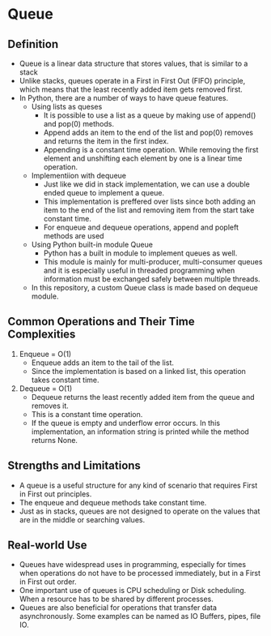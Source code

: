 # Queue

## Definition

- Queue is a linear data structure that stores values, that is similar to a stack
- Unlike stacks, queues operate in a First in First Out (FIFO) principle, which means that the least recently added item gets removed first.
- In Python, there are a number of ways to have queue features.
  - Using lists as queses
    - It is possible to use a list as a queue by making use of append() and pop(0) methods.
    - Append adds an item to the end of the list and pop(0) removes and returns the item in the first index.
    - Appending is a constant time operation. While removing the first element and unshifting each element by one is a linear time operation.
  - Implementiion with dequeue
    - Just like we did in stack implementation, we can use a double ended queue to implement a queue.
    - This implementation is preffered over lists since both adding an item to the end of the list and removing item from the start take constant time.
    - For enqueue and dequeue operations, append and popleft methods are used
  - Using Python built-in module Queue
    - Python has a built in module to implement queues as well.
    - This module is mainly for multi-producer, multi-consumer queues and it is especially useful in threaded programming when information must be exchanged safely between multiple threads.
  - In this repository, a custom Queue class is made based on dequeue module.

## Common Operations and Their Time Complexities

1. Enqueue = O(1)
   - Enqueue adds an item to the tail of the list.
   - Since the implementation is based on a linked list, this operation takes constant time.
2. Dequeue = O(1)
   - Dequeue returns the least recently added item from the queue and removes it.
   - This is a constant time operation.
   - If the queue is empty and underflow error occurs. In this implementation, an information string is printed while the method returns None.

## Strengths and Limitations

- A queue is a useful structure for any kind of scenario that requires First in First out principles.
- The enqueue and dequeue methods take constant time.
- Just as in stacks, queues are not designed to operate on the values that are in the middle or searching values.

## Real-world Use

- Queues have widespread uses in programming, especially for times when operations do not have to be processed immediately, but in a First in First out order.
- One important use of queues is CPU scheduling or Disk scheduling. When a resource has to be shared by different processes.
- Queues are also beneficial for operations that transfer data asynchronously. Some examples can be named as IO Buffers, pipes, file IO.
